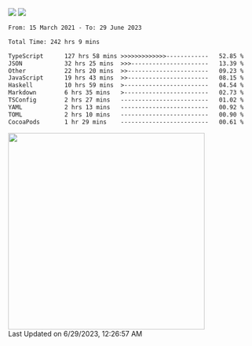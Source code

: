 <div>
  <img src="https://github-readme-stats.vercel.app/api?username=naporin0624&count_private=true&show_icons=true" />
  <img src="https://github-readme-stats.vercel.app/api/top-langs/?username=naporin0624&layout=compact&hide=css" />
  <!--START_SECTION:waka-->

```txt
From: 15 March 2021 - To: 29 June 2023

Total Time: 242 hrs 9 mins

TypeScript      127 hrs 58 mins >>>>>>>>>>>>>------------   52.85 %
JSON            32 hrs 25 mins  >>>----------------------   13.39 %
Other           22 hrs 20 mins  >>-----------------------   09.23 %
JavaScript      19 hrs 43 mins  >>-----------------------   08.15 %
Haskell         10 hrs 59 mins  >------------------------   04.54 %
Markdown        6 hrs 35 mins   >------------------------   02.73 %
TSConfig        2 hrs 27 mins   -------------------------   01.02 %
YAML            2 hrs 13 mins   -------------------------   00.92 %
TOML            2 hrs 10 mins   -------------------------   00.90 %
CocoaPods       1 hr 29 mins    -------------------------   00.61 %
```

<!--END_SECTION:waka-->
  
  <!--START_SECTION:lapras-card-->
<a href="https://lapras.com/public/CDQE7TF" target="_blank" rel="noopener noreferrer"><img src="https://lapras-card-generator.vercel.app/api/svg?e=3.68&b=3.48&i=3.51&b1=%23232323&b2=%236d6d6d&i1=%23212121&i2=%23818181&l=ja" width="400" ></a>  
Last Updated on 6/29/2023, 12:26:57 AM
<!--END_SECTION:lapras-card-->
</div>
